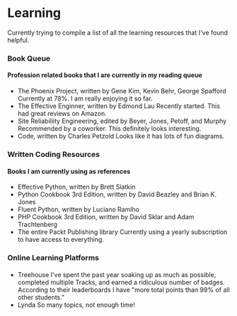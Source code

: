 # Learning
Currently trying to compile a list of all the learning resources that I've found helpful.

### Book Queue
#### Profession related books that I are currently in my reading queue
* The Phoenix Project, written by Gene Kim, Kevin Behr, George Spafford
	Currently at 78%. I am really enjoying it so far.
* The Effective Enginner, written by Edmond Lau
	Recently started. This had great reviews on Amazon.
* Site Reliabiliity Engineering, edited by Beyer, Jones, Petoff, and Murphy
	Recommended by a coworker. This definitely looks interesting.
* Code, written by Charles Petzold
	Looks like it has lots of fun diagrams.

### Written Coding Resources
#### Books I am currently using as references
* Effective Python, written by Brett Slatkin
* Python Cookbook 3rd Edition, written by David Beazley and Brian K. Jones
* Fluent Python, written by Luciano Ramlho
* PHP Cookbook 3rd Edition, written by David Sklar and Adam Trachtenberg
* The entire Packt Publishing library
	Currently using a yearly subscription to have access to everything.

### Online Learning Platforms
#### 
* Treehouse
	I've spent the past year soaking up as much as possible, completed multiple Tracks, and earned a ridiculous number of badges. According to their leaderboards I have "more total points than 99% of all other students." 
* Lynda
	So many topics, not enough time!
